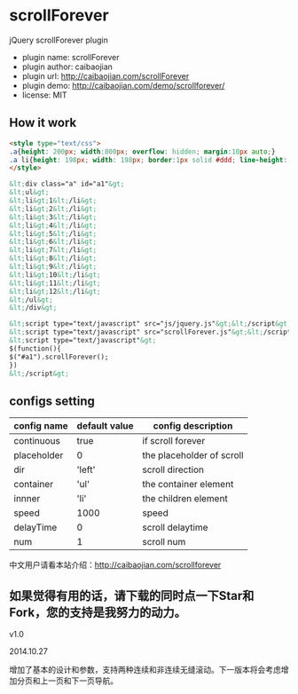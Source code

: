 scrollForever
=============

jQuery scrollForever plugin


- plugin name: scrollForever
- plugin author: caibaojian
- plugin url: http://caibaojian.com/scrollForever
- plugin demo: http://caibaojian.com/demo/scrollforever/
- license: MIT

## How it work

```html
<style type="text/css">
.a{height: 200px; width:800px; overflow: hidden; margin:10px auto;}
.a li{height: 198px; width: 198px; border:1px solid #ddd; line-height: 2.4; font-size: 30px; text-align: center; float: left;}
</style>

&lt;div class="a" id="a1"&gt;
&lt;ul&gt;
&lt;li&gt;1&lt;/li&gt;
&lt;li&gt;2&lt;/li&gt;
&lt;li&gt;3&lt;/li&gt;
&lt;li&gt;4&lt;/li&gt;
&lt;li&gt;5&lt;/li&gt;
&lt;li&gt;6&lt;/li&gt;
&lt;li&gt;7&lt;/li&gt;
&lt;li&gt;8&lt;/li&gt;
&lt;li&gt;9&lt;/li&gt;
&lt;li&gt;10&lt;/li&gt;
&lt;li&gt;11&lt;/li&gt;
&lt;li&gt;12&lt;/li&gt;
&lt;/ul&gt;
&lt;/div&gt;

&lt;script type="text/javascript" src="js/jquery.js"&gt;&lt;/script&gt;
&lt;script type="text/javascript" src="scrollForever.js"&gt;&lt;/script&gt;
&lt;script type="text/javascript"&gt;
$(function(){
$("#a1").scrollForever();
})
&lt;/script&gt;
```



## configs setting


| config name | default value | config description        |
|-------------|---------------|---------------------------|
| continuous  | true          | if scroll forever         |
| placeholder | 0             | the placeholder of scroll |
| dir         | 'left'        | scroll direction          |
| container   | 'ul'          | the container element     |
| innner      | 'li'          | the children element      |
| speed       | 1000          | speed                     |
| delayTime   | 0             | scroll delaytime          |
| num         | 1             | scroll num                |

中文用户请看本站介绍：http://caibaojian.com/scrollforever 

## 如果觉得有用的话，请下载的同时点一下Star和Fork，您的支持是我努力的动力。

v1.0

2014.10.27

增加了基本的设计和参数，支持两种连续和非连续无缝滚动。下一版本将会考虑增加分页和上一页和下一页导航。

